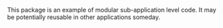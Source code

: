 This package is an example of modular sub-application level code.  It may be
potentially reusable in other applications someday.